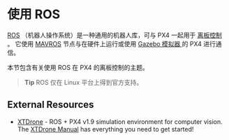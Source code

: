 # 使用 ROS

[ROS](http://www.ros.org/) （机器人操作系统）是一种通用的机器人库，可与 PX4 一起用于 [离板控制 ](../ros/mavros_offboard.md)。 它使用 [MAVROS](../ros/mavros_installation.md) 节点与在硬件上运行或使用 [Gazebo 模拟器 ](../simulation/ros_interface.md) 的 PX4 进行通信。

本节包含有关使用 ROS 在 PX4 的离板控制的主题。

> **Tip** ROS 仅在 Linux 平台上得到官方支持。

## External Resources

- [XTDrone](https://github.com/robin-shaun/XTDrone/blob/master/README.en.md) - ROS + PX4 v1.9 simulation environment for computer vision. The [XTDrone Manual](https://www.yuque.com/xtdrone/manual_en) has everything you need to get started!